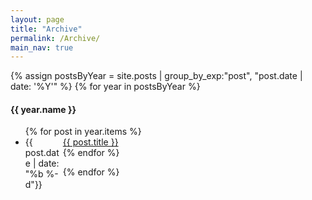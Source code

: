 ```yaml
---
layout: page
title: "Archive"
permalink: /Archive/
main_nav: true
---
```


{% assign postsByYear = site.posts | group_by_exp:"post", "post.date | date: '%Y'" %}
{% for year in postsByYear %}
  <h4>{{ year.name }}</h4>
  <ul>
    {% for post in year.items %}
      <li>
        <div style="width:60px;float:left;">{{ post.date | date: "%b %-d"}}</div>
        <a href="{{ post.url }}">{{ post.title }}</a>
      </li>
    {% endfor %}
  </ul>
{% endfor %}
